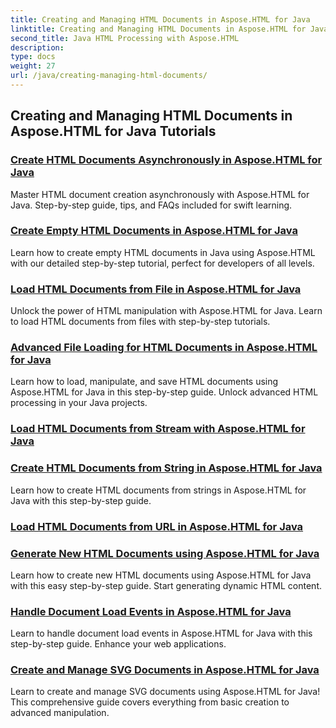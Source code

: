 ```yaml
---
title: Creating and Managing HTML Documents in Aspose.HTML for Java
linktitle: Creating and Managing HTML Documents in Aspose.HTML for Java
second_title: Java HTML Processing with Aspose.HTML
description: 
type: docs
weight: 27
url: /java/creating-managing-html-documents/
---
```


## Creating and Managing HTML Documents in Aspose.HTML for Java Tutorials
### [Create HTML Documents Asynchronously in Aspose.HTML for Java](./create-html-documents-async/)
Master HTML document creation asynchronously with Aspose.HTML for Java. Step-by-step guide, tips, and FAQs included for swift learning.
### [Create Empty HTML Documents in Aspose.HTML for Java](./create-empty-html-documents/)
Learn how to create empty HTML documents in Java using Aspose.HTML with our detailed step-by-step tutorial, perfect for developers of all levels.
### [Load HTML Documents from File in Aspose.HTML for Java](./load-html-documents-from-file/)
Unlock the power of HTML manipulation with Aspose.HTML for Java. Learn to load HTML documents from files with step-by-step tutorials.
### [Advanced File Loading for HTML Documents in Aspose.HTML for Java](./advanced-file-loading-html-documents/)
Learn how to load, manipulate, and save HTML documents using Aspose.HTML for Java in this step-by-step guide. Unlock advanced HTML processing in your Java projects.
### [Load HTML Documents from Stream with Aspose.HTML for Java](./load-html-documents-from-stream/)
### [Create HTML Documents from String in Aspose.HTML for Java](./create-html-documents-from-string/)
Learn how to create HTML documents from strings in Aspose.HTML for Java with this step-by-step guide.
### [Load HTML Documents from URL in Aspose.HTML for Java](./load-html-documents-from-url/)
### [Generate New HTML Documents using Aspose.HTML for Java](./generate-new-html-documents/)
Learn how to create new HTML documents using Aspose.HTML for Java with this easy step-by-step guide. Start generating dynamic HTML content.
### [Handle Document Load Events in Aspose.HTML for Java](./handle-document-load-events/)
Learn to handle document load events in Aspose.HTML for Java with this step-by-step guide. Enhance your web applications.
### [Create and Manage SVG Documents in Aspose.HTML for Java](./create-manage-svg-documents/)
Learn to create and manage SVG documents using Aspose.HTML for Java! This comprehensive guide covers everything from basic creation to advanced manipulation.